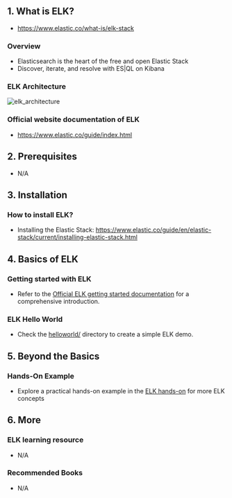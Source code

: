## 1. What is ELK?

- https://www.elastic.co/what-is/elk-stack

### Overview

- Elasticsearch is the heart of the free and open Elastic Stack
- Discover, iterate, and resolve with ES|QL on Kibana

### ELK Architecture

![elk_architecture](../../assets/images/elk/elk_architecture.png)

### Official website documentation of ELK

- https://www.elastic.co/guide/index.html

## 2. Prerequisites

- N/A

## 3. Installation

### How to install ELK?

- Installing the Elastic Stack: https://www.elastic.co/guide/en/elastic-stack/current/installing-elastic-stack.html

## 4. Basics of ELK

### Getting started with ELK

- Refer to the [Official ELK getting started documentation](https://www.elastic.co/guide/en/elasticsearch/reference/current/getting-started.html) for a comprehensive introduction.

### ELK Hello World

- Check the [helloworld/](./basics/helloworld/) directory to create a simple ELK demo.

## 5. Beyond the Basics

### Hands-On Example

- Explore a practical hands-on example in the [ELK hands-on](https://www.elastic.co/guide/en/elasticsearch/reference/current/index.html) for more ELK concepts

## 6. More

### ELK learning resource

- N/A

### Recommended Books

- N/A
